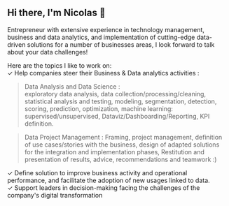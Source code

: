 ## Hi there, I'm Nicolas 👋

Entrepreneur with extensive experience in technology management, business and data analytics, and implementation of cutting-edge data-driven solutions for a number of businesses areas, I look forward to talk about your data challenges!

Here are the topics I like to work on:  
✓ Help companies steer their Business & Data analytics activities : 
> Data Analysis and Data Science :  
exploratory data analysis, data collection/processing/cleaning, statistical analysis and testing, modeling, segmentation, detection, scoring, prediction, optimization, machine learning: supervised/unsupervised, Dataviz/Dashboarding/Reporting, KPI definition.  

> Data Project Management : Framing, project management, definition of use cases/stories with the business, design of adapted solutions for the integration and implementation phases, Restitution and presentation of results, advice, recommendations and teamwork :)  

✓ Define solution to improve business activity and operational performance, and facilitate the adoption of new usages linked to data.  
✓ Support leaders in decision-making facing the challenges of the company's digital transformation   


<!---
--->
